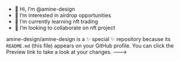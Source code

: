 - 👋 Hi, I’m @amine-design
- 👀 I’m interested in airdrop opportunities
- 🌱 I’m currently learning nft trading
- 💞️ I’m looking to collaborate on nft project

amine-design/amine-design is a ✨ special ✨ repository because its `README.md` (this file) appears on your GitHub profile.
You can click the Preview link to take a look at your changes.
--->
